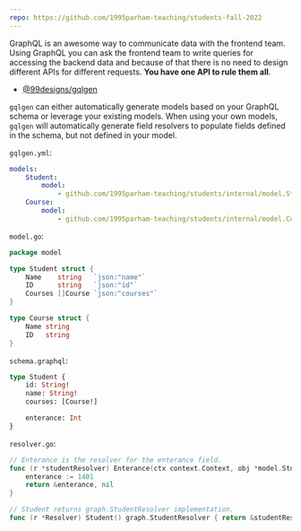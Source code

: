 ```yaml
---
repo: https://github.com/1995parham-teaching/students-fall-2022
---
```


GraphQL is an awesome way to communicate data with the frontend team. Using GraphQL you can ask the frontend team to write queries for accessing the backend data and because of that there is no need to design different APIs for different requests. **You have one API to rule them all**.

- [@99designs/gqlgen](https://github.com/99designs/gqlgen)

`gqlgen` can either automatically generate models based on your GraphQL schema or leverage your existing models.
When using your own models, `gqlgen` will automatically generate field resolvers to populate fields defined in the schema, but not defined in your model.

`gqlgen.yml`:

```yaml
models:
    Student:
        model:
            - github.com/1995parham-teaching/students/internal/model.Student
    Course:
        model:
            - github.com/1995parham-teaching/students/internal/model.Course
```

`model.go`:

```go
package model

type Student struct {
	Name    string   `json:"name"`
	ID      string   `json:"id"`
	Courses []Course `json:"courses"`
}

type Course struct {
	Name string
	ID   string
}
```

`schema.graphql`:

```graphql
type Student {
    id: String!
    name: String!
    courses: [Course!]

    enterance: Int
}
```

`resolver.go`:

```go
// Enterance is the resolver for the enterance field.
func (r *studentResolver) Enterance(ctx context.Context, obj *model.Student) (*int, error) {
	enterance := 1401
	return &enterance, nil
}

// Student returns graph.StudentResolver implementation.
func (r *Resolver) Student() graph.StudentResolver { return &studentResolver{r} }
```
